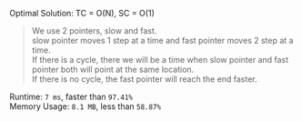 Optimal Solution: TC = O(N), SC = O(1)

> We use 2 pointers, slow and fast. <br>
> slow pointer moves 1 step at a time and fast pointer moves 2 step at a time. <br>
> If there is a cycle, there we will be a time when slow pointer and fast pointer both will point at the same location. <br>
> If there is no cycle, the fast pointer will reach the end faster. <br>

Runtime: `7 ms`, faster than `97.41%` <br>
Memory Usage: `8.1 MB`, less than `58.87%`